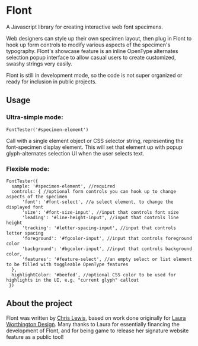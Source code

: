 # Flont
A Javascript library for creating interactive web font specimens.

Web designers can style up their own specimen layout, then plug in Flont to hook up 
form controls to modify various aspects of the specimen's typography. Flont's showcase
feature is an inline OpenType alternates selection popup interface to allow casual users to
create customized, swashy strings very easily.

Flont is still in development mode, so the code is not super organized or ready for
inclusion in public projects.

## Usage

### Ultra-simple mode:

```
FontTester('#specimen-element')
```

Call with a single element object or CSS selector string, representing the font-specimen display element.
This will set that element up with popup glyph-alternates selection UI when the user selects text.

### Flexible mode:

```
FontTester({
  sample: '#specimen-element', //required
  controls: { //optional form controls you can hook up to change aspects of the specimen
      'font': '#font-select', //a select element, to change the displayed font
      'size': '#font-size-input', //input that controls font size
      'leading': '#line-height-input', //input that controls line height
      'tracking': '#letter-spacing-input', //input that controls letter spacing
      'foreground': '#fgcolor-input', //input that controls foreground color
      'background': '#bgcolor-input', //input that controls background color,
      'features': '#feature-select', //an empty select or list element to be filled with toggleable OpenType features
  },
  highlightColor: '#beefed', //optional CSS color to be used for highlights in the UI, e.g. "current glyph" callout
 })
```

## About the project

Flont was written by [Chris Lewis](https://chrislewis.codes/), based on work done originally for
[Laura Worthington Design](https://lauraworthingtondesign.com/news/article/the-type-tester).
Many thanks to Laura for essentially financing the development of Flont, and for being game
to release her signature website feature as a public tool!
